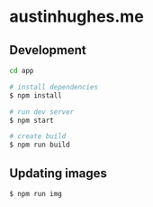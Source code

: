 # austinhughes.me

## Development

```bash
cd app

# install dependencies
$ npm install

# run dev server
$ npm start

# create build
$ npm run build
```

## Updating images
```bash
$ npm run img
```
